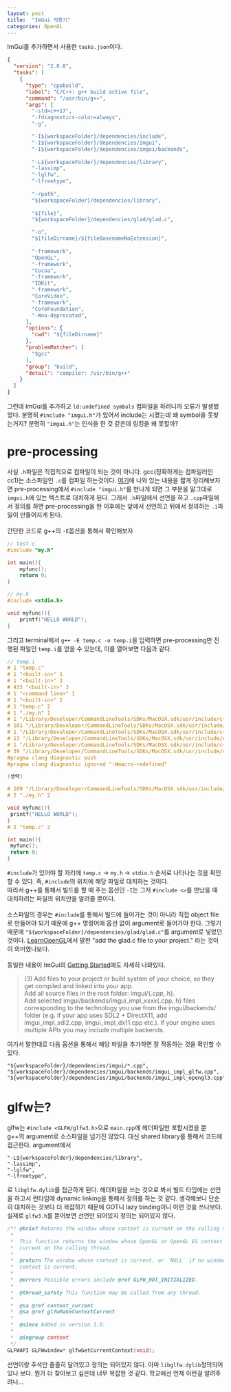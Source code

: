 ```yaml
---
layout: post
title:  "ImGui 적용기"
categories: OpenGL
---
```


ImGui를 추가하면서 사용한 `tasks.json`이다.
```json
{
  "version": "2.0.0",
  "tasks": [
    {
      "type": "cppbuild",
      "label": "C/C++: g++ build active file",
      "command": "/usr/bin/g++",
      "args": [
        "-std=c++17",
        "-fdiagnostics-color=always",
        "-g",

        "-I${workspaceFolder}/dependencies/include",
        "-I${workspaceFolder}/dependencies/imgui",
        "-I${workspaceFolder}/dependencies/imgui/backends",
     
        "-L${workspaceFolder}/dependencies/library",
        "-lassimp",
        "-lglfw",
        "-lfreetype",
        
        "-rpath",
        "${workspaceFolder}/dependencies/library",
     
        "${file}",
        "${workspaceFolder}/dependencies/glad/glad.c",

        "-o",
        "${fileDirname}/${fileBasenameNoExtension}",
     
        "-framework",
        "OpenGL",
        "-framework",
        "Cocoa",
        "-framework",
        "IOKit",
        "-framework",
        "CoreVideo",
        "-framework",
        "CoreFoundation",
        "-Wno-deprecated",
      ],
      "options": {
        "cwd": "${fileDirname}"
      },
      "problemMatcher": [
        "$gcc"
      ],
      "group": "build",
      "detail": "compiler: /usr/bin/g++"
    }
  ]
}
```

그런데 ImGui를 추가하고 `ld:undefined symbols` 컴파일을 하려니까 오류가 발생했었다. 분명히 `#include "imgui.h"`가 있어서 include는 시켰는데 왜 symbol을 못찾는거지? 분명히 `"imgui.h"`는 인식을 한 것 같은데 링킹을 왜 못할까?  

# pre-processing
사실 `.h`파일은 직접적으로 컴파일이 되는 것이 아니다. gcc(정확하게는 컴파일러인 cc1)는 소스파일인 `.c`를 컴파일 하는것이다. [여기](https://bradbury.tistory.com/226)에 나와 있는 내용을 짧게 정리해보자면 pre-processing에서 `#include "imgui.h"`를 만나게 되면 그 부분을 말그대로 `imgui.h`에 있는 텍스트로 대치하게 된다. 그래서 `.h`파일에서 선언을 하고 `.cpp`파일에서 정의를 하면 pre-processing을 한 이후에는 앞에서 선언하고 뒤에서 정의하는 `.i`파일이 만들어지게 된다.  
\
간단한 코드로 g++의 `-E`옵션을 통해서 확인해보자  
```c
// test.c
#include "my.h"

int main(){
	myfunc();
	return 0;
}
```

```c
// my.h
#include <stdio.h>

void myfunc(){
	printf("HELLO WORLD");
}
```

그리고 terminal에서 `g++ -E temp.c -o temp.i`을 입력하면 pre-processing만 진행된 파일인 `temp.i`를 얻을 수 있는데, 이를 열어보면 다음과 같다.  
```c
// temp.i
# 1 "temp.c"
# 1 "<built-in>" 1
# 1 "<built-in>" 3
# 433 "<built-in>" 3
# 1 "<command line>" 1
# 1 "<built-in>" 2
# 1 "temp.c" 2
# 1 "./my.h" 1
# 1 "/Library/Developer/CommandLineTools/SDKs/MacOSX.sdk/usr/include/c++/v1/stdio.h" 1 3
# 101 "/Library/Developer/CommandLineTools/SDKs/MacOSX.sdk/usr/include/c++/v1/stdio.h" 3
# 1 "/Library/Developer/CommandLineTools/SDKs/MacOSX.sdk/usr/include/c++/v1/__config" 1 3
# 13 "/Library/Developer/CommandLineTools/SDKs/MacOSX.sdk/usr/include/c++/v1/__config" 3
# 1 "/Library/Developer/CommandLineTools/SDKs/MacOSX.sdk/usr/include/c++/v1/__config_site" 1 3
# 39 "/Library/Developer/CommandLineTools/SDKs/MacOSX.sdk/usr/include/c++/v1/__config_site" 3
#pragma clang diagnostic push
#pragma clang diagnostic ignored "-Wmacro-redefined"

(생략)

# 109 "/Library/Developer/CommandLineTools/SDKs/MacOSX.sdk/usr/include/c++/v1/stdio.h" 2 3
# 2 "./my.h" 2

void myfunc(){
 printf("HELLO WORLD");
}
# 2 "temp.c" 2

int main(){
 myfunc();
 return 0;
}
```
`#include`가 있어야 할 자리에 `temp.c` → `my.h` → `stdio.h` 순서로 나타나는 것을 확인할 수 있다. 즉, `#include`의 위치에 해당 파일로 대치하는 것이다.  
따라서 g++를 통해서 빌드를 할 때 주는 옵션인 `-I`는 그저 `#include <>`를 만났을 때 대치하려는 파일의 위치만을 알려줄 뿐이다.  
\
소스파일의 경우는 `#include`를 통해서 빌드에 들어가는 것이 아니라 직접 object file로 만들어야 되기 때문에 g++ 명령어에 옵션 없이 argument로 들어가야 한다. 그렇기 때문에 `"${workspaceFolder}/dependencies/glad/glad.c"`를 argument로 넣었던 것이다. [LearnOpenGL](https://learnopengl.com/Getting-started/Creating-a-window)에서 말한 "add the glad.c file to your project." 라는 것이 이 의미였나보다.  
\
동일한 내용이 ImGui의 [Getting Started](https://github.com/ocornut/imgui/wiki/Getting-Started)에도 자세히 나와있다.  
> (3) Add files to your project or build system of your choice, so they get compiled and linked into your app.  
> Add all source files in the root folder: imgui/{*.cpp,*.h}.  
> Add selected imgui/backends/imgui_impl_xxxx{.cpp,.h} files corresponding to the technology you use from the imgui/backends/ folder (e.g. if your app uses SDL2 + DirectX11, add imgui_impl_sdl2.cpp, imgui_impl_dx11.cpp etc.). If your engine uses multiple APIs you may include multiple backends.  


여기서 말한대로 다음 옵션을 통해서 해당 파일을 추가하면 잘 작동하는 것을 확인할 수 있다.
```
"${workspaceFolder}/dependencies/imgui/*.cpp",
"${workspaceFolder}/dependencies/imgui/backends/imgui_impl_glfw.cpp",
"${workspaceFolder}/dependencies/imgui/backends/imgui_impl_opengl3.cpp",
```

# glfw는?
glfw는 `#include <GLFW/glfw3.h>`으로 `main.cpp`에 헤더파일만 포함시켰을 뿐 g++의 argument로 소스파일을 넘기진 않았다. 대신 shared library를 통해서 코드에 접근한다. argument에서
```
"-L${workspaceFolder}/dependencies/library",
"-lassimp",
"-lglfw",
"-lfreetype",
```
로 `libglfw.dylib`를 접근하게 된다. 헤더파일을 쓰는 것으로 봐서 빌드 타임에는 선언을 하고서 런타임에 dynamic linking을 통해서 정의를 하는 것 같다. 생각해보니 단순히 대치하는 것보다 더 복잡하기 때문에 GOT니 lazy binding이니 이런 것을 쓰나보다.  
실제로 `glfw3.h`를 뜯어보면 선언만 되어있지 정의는 되어있지 않다.  
```cpp
/*! @brief Returns the window whose context is current on the calling thread.
 *
 *  This function returns the window whose OpenGL or OpenGL ES context is
 *  current on the calling thread.
 *
 *  @return The window whose context is current, or `NULL` if no window's
 *  context is current.
 *
 *  @errors Possible errors include @ref GLFW_NOT_INITIALIZED.
 *
 *  @thread_safety This function may be called from any thread.
 *
 *  @sa @ref context_current
 *  @sa @ref glfwMakeContextCurrent
 *
 *  @since Added in version 3.0.
 *
 *  @ingroup context
 */
GLFWAPI GLFWwindow* glfwGetCurrentContext(void);
```
선언이랑 주석만 줄줄히 달려있고 정의는 되어있지 않다. 아마 `libglfw.dylib`정의되어있나 보다. 뭔가 더 찾아보고 싶은데 너무 복잡한 것 같다. 학교에선 언제 이런걸 알려주려나...